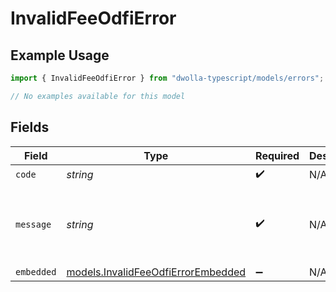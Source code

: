 # InvalidFeeOdfiError

## Example Usage

```typescript
import { InvalidFeeOdfiError } from "dwolla-typescript/models/errors";

// No examples available for this model
```

## Fields

| Field                                                                             | Type                                                                              | Required                                                                          | Description                                                                       | Example                                                                           |
| --------------------------------------------------------------------------------- | --------------------------------------------------------------------------------- | --------------------------------------------------------------------------------- | --------------------------------------------------------------------------------- | --------------------------------------------------------------------------------- |
| `code`                                                                            | *string*                                                                          | :heavy_check_mark:                                                                | N/A                                                                               | ValidationError                                                                   |
| `message`                                                                         | *string*                                                                          | :heavy_check_mark:                                                                | N/A                                                                               | Validation error(s) present. See embedded errors list for more details.           |
| `embedded`                                                                        | [models.InvalidFeeOdfiErrorEmbedded](../../models/invalidfeeodfierrorembedded.md) | :heavy_minus_sign:                                                                | N/A                                                                               |                                                                                   |